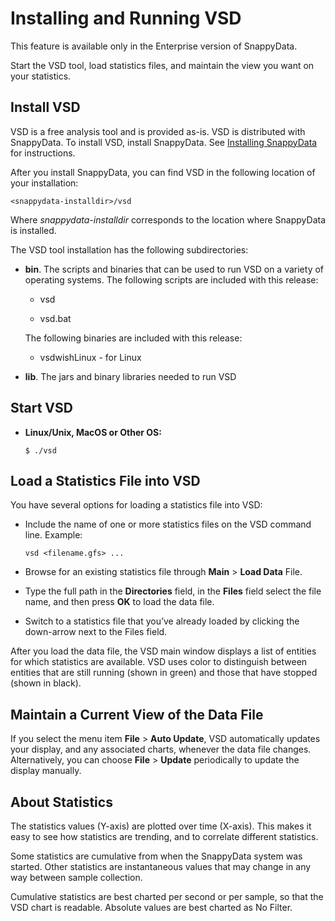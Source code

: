 # Installing and Running VSD

<ent>This feature is available only in the Enterprise version of SnappyData. </br></ent> 

Start the VSD tool, load statistics files, and maintain the view you want on your statistics.

<a id="install-vsd"></a>
## Install VSD

VSD is a free analysis tool and is provided as-is. VSD is distributed with SnappyData. To install VSD, install SnappyData. See [Installing SnappyData](running_vsd.md) for instructions.

After you install SnappyData, you can find VSD in the following location of your installation:

```pre
<snappydata-installdir>/vsd
```

Where *snappydata-installdir* corresponds to the location where SnappyData is installed. 

The VSD tool installation has the following subdirectories:

-   **bin**. The scripts and binaries that can be used to run VSD on a variety of operating systems. The following scripts are included with this release:
    -   vsd

    -   vsd.bat

    The following binaries are included with this release:
    -   vsdwishLinux - for Linux

-   **lib**. The jars and binary libraries needed to run VSD

<a id="start-vsd"></a>

## Start VSD

-   **Linux/Unix, MacOS or Other OS:**

    ```pre 
    $ ./vsd
    ```

<a id="statistics-vsd"></a>

## Load a Statistics File into VSD

You have several options for loading a statistics file into VSD:

-   Include the name of one or more statistics files on the VSD command line. Example:

    ```pre
    vsd <filename.gfs> ...
    ```

-   Browse for an existing statistics file through **Main** > **Load Data** File.
-   Type the full path in the **Directories** field, in the **Files** field select the file name, and then press **OK** to load the data file.
-   Switch to a statistics file that you’ve already loaded by clicking the down-arrow next to the Files field.

After you load the data file, the VSD main window displays a list of entities for which statistics are available. VSD uses color to distinguish between entities that are still running (shown in green) and those that have stopped (shown in black).

<a id="current-view-datafile"></a>
## Maintain a Current View of the Data File

If you select the menu item **File** > **Auto Update**, VSD automatically updates your display, and any associated charts, whenever the data file changes. Alternatively, you can choose **File** > **Update** periodically to update the display manually.

<a id="about-statistics"></a>

## About Statistics

The statistics values (Y-axis) are plotted over time (X-axis). This makes it easy to see how statistics are trending, and to correlate different statistics.

Some statistics are cumulative from when the SnappyData system was started. Other statistics are instantaneous values that may change in any way between sample collection.

Cumulative statistics are best charted per second or per sample, so that the VSD chart is readable. Absolute values are best charted as No Filter.
